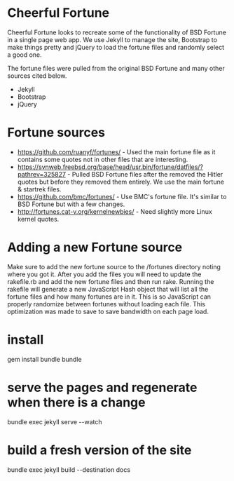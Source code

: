 # Cheerful Fortune

Cheerful Fortune looks to recreate some of the functionality of BSD Fortune in
a single page web app.  We use Jekyll to manage the site, Bootstrap to make
things pretty and jQuery to load the fortune files and randomly select a good one.

The fortune files were pulled from the original BSD Fortune and many other sources
 cited below.

* Jekyll
* Bootstrap
* jQuery

# Fortune sources

* https://github.com/ruanyf/fortunes/ - Used the main fortune file as it contains some quotes not in other files that are interesting.
* https://svnweb.freebsd.org/base/head/usr.bin/fortune/datfiles/?pathrev=325827 - Pulled BSD Fortune files after the removed the Hitler quotes but before they removed them entirely.  We use the main fortune & startrek files.
* https://github.com/bmc/fortunes/ - Use BMC's fortune file.  It's similar to BSD Fortune but with a few changes.
* http://fortunes.cat-v.org/kernelnewbies/ - Need slightly more Linux kernel quotes.

# Adding a new Fortune source

Make sure to add the new fortune source to the /fortunes directory noting where you got it.  After you
add the files you will need to update the rakefile.rb and add the new fortune files and then run rake.
Running the rakefile will generate a new JavaScript Hash object that will list all the fortune files
 and how many fortunes are in it.  This is so JavaScript can properly randomize between fortunes without
  loading each file.  This optimization was made to save to save bandwidth on each page load.

# install

gem install bundle
bundle

# serve the pages and regenerate when there is a change
bundle exec jekyll serve --watch

# build a fresh version of the site
bundle exec jekyll build --destination docs
